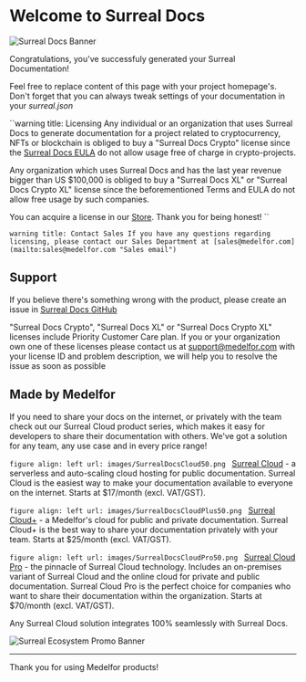 # Welcome to Surreal Docs

![Surreal Docs Banner](images/SurrealDocsBanner.png)

Congratulations, you've successfuly generated your Surreal Documentation!

Feel free to replace content of this page with your project homepage's. Don't 
forget that you can always tweak settings of your documentation in your 
*surreal.json*

``warning
title: Licensing
Any individual or an organization that uses Surreal Docs to generate
documentation for a project related to cryptocurrency, NFTs or 
blockchain is obliged to buy a "Surreal Docs Crypto" license since the 
[Surreal Docs EULA](https://medelfor.com/eula/surreal-docs 
    "Surreal Docs EULA") do not allow usage free of charge 
    in crypto-projects.

Any organization which uses Surreal Docs and has the last year revenue bigger 
than US $100,000 is obliged to buy a "Surreal Docs XL" or "Surreal Docs Crypto XL"
license since the beforementioned Terms and EULA do not allow free usage
by such companies.

You can acquire a license in our [Store](https://store.medelfor.com/ 
"Medelfor Store"). Thank you for being honest!
``

``warning
title: Contact Sales
If you have any questions regarding licensing, please contact our Sales Department
at [sales@medelfor.com](mailto:sales@medelfor.com "Sales email")
``

## Support

If you believe there's something wrong with the product, please create an 
issue in [Surreal Docs GitHub](https://github.com/medelfor/surreal-docs
    "Surreal Docs GitHub") 
      
"Surreal Docs Crypto", "Surreal Docs XL" or "Surreal Docs Crypto
XL" licenses include Priority Customer Care plan. If you or your
organization own one of these licenses please contact us at
[support@medelfor.com](mailto:support@medelfor.com "Support email") with your
license ID and problem description, we will help you to resolve the issue
as soon as possible

## Made by Medelfor

If you need to share your docs on the internet, or privately with the team 
check out our Surreal Cloud product series, which makes it easy for developers
to share their documentation with others. We've got a solution for any team,
any use case and in every price range!

``figure
align: left
url: images/SurrealDocsCloud50.png
``
[Surreal Cloud](https://medelfor.com/#surreal-cloud "Surreal Cloud") - a
serverless and auto-scaling cloud hosting for public documentation. Surreal
Cloud is the easiest way to make your documentation available to everyone on
the internet. Starts at $17/month (excl. VAT/GST).

``figure
align: left
url: images/SurrealDocsCloudPlus50.png
``
[Surreal Cloud+](https://medelfor.com/#surreal-cloud-plus "Surreal Cloud+") -
a Medelfor's cloud for public and private documentation. Surreal
Cloud+ is the best way to share your documentation privately with your team.
Starts at $25/month (excl. VAT/GST).

``figure
align: left
url: images/SurrealDocsCloudPro50.png
`` 
[Surreal Cloud Pro](https://medelfor.com/#surreal-cloud-pro "Surreal Cloud Pro") -
the pinnacle of Surreal Cloud technology. Includes an on-premises variant
of Surreal Cloud and the online cloud for private and public documentation.
Surreal Cloud Pro is the perfect choice for companies who want to share their
documentation within the organization. Starts at $70/month (excl. VAT/GST).

Any Surreal Cloud solution integrates 100% seamlessly with Surreal Docs.

![Surreal Ecosystem Promo Banner](images/SurrealDocsSampleDocsPromo.png)

***
Thank you for using Medelfor products!
